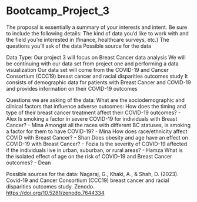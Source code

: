 # Bootcamp_Project_3

The proposal is essentially a summary of your interests and intent. Be sure to include the following details:
The kind of data you’d like to work with and the field you’re interested in (finance, healthcare surveys, etc.)
The questions you’ll ask of the data
Possible source for the data

Data Type:
Our project 3 will focus on Breast Cancer data analysis
We will be continuing with our data set from project one and performing a data visualization
Our data set will come from the COVID-19 and Cancer Consortium (CCC19) breast cancer and racial disparities outcomes study
It consists of demographic data for patients with Breast Cancer and COVID-19 and provides information on their COVID-19 outcomes

Questions we are asking of the data:
What are the sociodemographic and clinical factors that influence adverse outcomes: 
How does the timing and type of their breast cancer treatment affect their COVID-19 outcomes? - Alex
Is smoking a factor in severe COVID-19 for individuals with Breast Cancer? - Mina
Amongst all the races with different BC statuses, is smoking a factor for them to have COVID-19? - Mina
How does race/ethnicity affect COVID with Breast Cancer? - Shan
Does obesity and age have an effect on COVID-19 with Breast Cancer? - Fozia
Is the severity of COVID-19 affected if the individuals live in urban, suburban, or rural areas? - Hamza
What is the isolated effect of age on the risk of COVID-19 and Breast Cancer outcomes? - Dean

Possible sources for the data:
Nagaraj, G., Khaki, A., & Shah, D. (2023). Covid-19 and Cancer Consortium (CCC19) breast cancer and racial disparities outcomes study. Zenodo. https://doi.org/10.5281/zenodo.7644334

